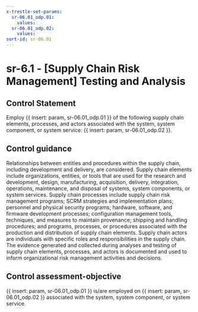 ```yaml
---
x-trestle-set-params:
  sr-06.01_odp.01:
    values:
  sr-06.01_odp.02:
    values:
sort-id: sr-06.01
---
```


# sr-6.1 - \[Supply Chain Risk Management\] Testing and Analysis

## Control Statement

Employ {{ insert: param, sr-06.01_odp.01 }} of the following supply chain elements, processes, and actors associated with the system, system component, or system service: {{ insert: param, sr-06.01_odp.02 }}.

## Control guidance

Relationships between entities and procedures within the supply chain, including development and delivery, are considered. Supply chain elements include organizations, entities, or tools that are used for the research and development, design, manufacturing, acquisition, delivery, integration, operations, maintenance, and disposal of systems, system components, or system services. Supply chain processes include supply chain risk management programs; SCRM strategies and implementation plans; personnel and physical security programs; hardware, software, and firmware development processes; configuration management tools, techniques, and measures to maintain provenance; shipping and handling procedures; and programs, processes, or procedures associated with the production and distribution of supply chain elements. Supply chain actors are individuals with specific roles and responsibilities in the supply chain. The evidence generated and collected during analyses and testing of supply chain elements, processes, and actors is documented and used to inform organizational risk management activities and decisions.

## Control assessment-objective

{{ insert: param, sr-06.01_odp.01 }} is/are employed on {{ insert: param, sr-06.01_odp.02 }} associated with the system, system component, or system service.
